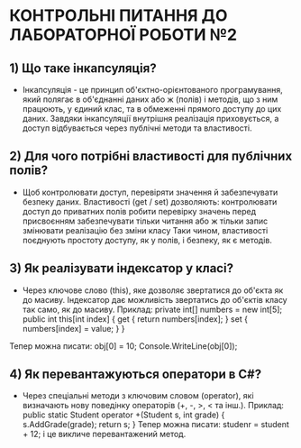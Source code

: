 # КОНТРОЛЬНІ ПИТАННЯ ДО  ЛАБОРАТОРНОЇ РОБОТИ №2

## 1) Що таке інкапсуляція?
* Інкапсуляція - це принцип об'єктно-орієнтованого програмування, 
який полягає в об'єднанні даних або ж (полів) і методів, 
що з ним працюють, у єдиний клас, та в обмеженні прямого 
доступу до цих даних.
Завдяки інкапсуляції внутрішня реалізація приховується, 
а доступ відбувається через публічні методи та властивості.


## 2) Для чого потрібні властивості для публічних полів?
* Щоб контролювати доступ, перевіряти значення й забезпечувати безпеку даних.
Властивості (get / set) дозволяють: контролювати доступ до приватних полів
робити перевірку значень перед присвоєнням
забезпечувати тільки читання або ж тільки запис
змінювати реалізацію без зміни класу
Таки чином, властивості поєднують простоту доступу,
як у полів, і безпеку, як є методів. 


## 3) Як реалізувати індексатор у класі?
* Через ключове слово (this), яке дозволяє звертатися до об'єкта як до масиву.
Індексатор дає можливість звертатись до об'єктів класу так само, як до масиву.
Приклад:
private int[] numbers = new int[5];
public int this[int index]
{
    get { return numbers[index]; }
    set { numbers[index] = value; } 
}

Тепер можна писати: obj[0] = 10;
                   Console.WriteLine(obj[0]);
## 4) Як перевантажуються оператори в C#?                   
* Через спеціальні методи з ключовим словом (operator), 
які визначають нову поведінку операторів (+, -, >, < та інш.).
Приклад:
public static Student operator +(Student s, int grade)
{
    s.AddGrade(grade);
    return s;
}
Тепер можна писати: studenr = student + 12; і це викличе перевантажений метод.



